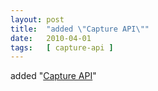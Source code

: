```yaml
---
layout: post
title:  "added \"Capture API\""
date:   2010-04-01
tags:   [ capture-api ]
---
```


added "[Capture API](/spec/capture-api)"

